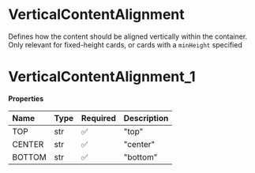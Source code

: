 # VerticalContentAlignment

Defines how the content should be aligned vertically within the container. Only relevant for fixed-height cards, or cards with a `minHeight` specified

# VerticalContentAlignment_1

**Properties**

| Name   | Type | Required | Description |
| :----- | :--- | :------- | :---------- |
| TOP    | str  | ✅       | "top"       |
| CENTER | str  | ✅       | "center"    |
| BOTTOM | str  | ✅       | "bottom"    |

<!-- This file was generated by liblab | https://liblab.com/ -->
